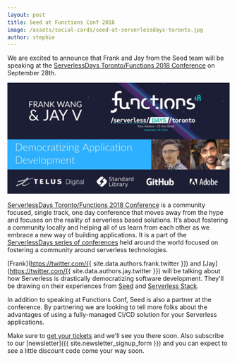 ```yaml
---
layout: post
title: Seed at Functions Conf 2018
image: /assets/social-cards/seed-at-serverlessdays-toronto.jpg
author: stephie
---
```


We are excited to announce that Frank and Jay from the Seed team will be speaking at the [ServerlessDays Toronto/Functions 2018 Conference](https://functions.events/2018/toronto/) on September 28th.

[![Seed at ServerlessDays Toronto](/assets/social-cards/seed-at-serverlessdays-toronto.jpg)](https://functions.events/2018/toronto/)

[ServerlessDays Toronto/Functions 2018 Conference](https://functions.events/2018/toronto/) is a community focused, single track, one day conference that moves away from the hype and focuses on the reality of serverless based solutions. It’s about fostering a community locally and helping all of us learn from each other as we embrace a new way of building applications. It is a part of the [ServerlessDays series of conferences](https://serverlessdays.io) held around the world focused on fostering a community around serverless technologies.

[Frank](https://twitter.com/{{ site.data.authors.frank.twitter }}) and [Jay](https://twitter.com/{{ site.data.authors.jay.twitter }}) will be talking about how Serverless is drastically democratizing software development. They'll be drawing on their experiences from [Seed](/) and [Serverless Stack](https://serverless-stack.com).

In addition to speaking at Functions Conf, Seed is also a partner at the conference. By partnering we are looking to tell more folks about the advantages of using a fully-managed CI/CD solution for your Serverless applications.

Make sure to [get your tickets](https://functions.events/2018/toronto/) and we'll see you there soon. Also subscribe to our [newsletter]({{ site.newsletter_signup_form }}) and you can expect to see a little discount code come your way soon.



